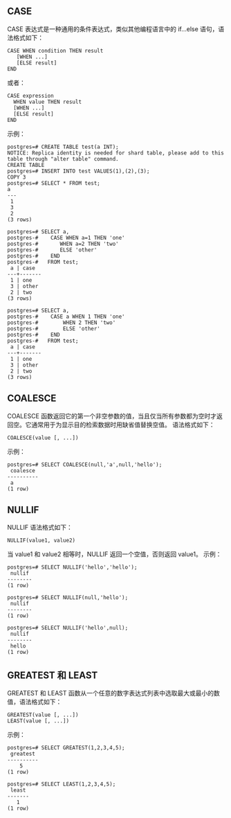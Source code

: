## CASE
CASE 表达式是一种通用的条件表达式，类似其他编程语言中的 if…else 语句，语法格式如下：
```
CASE WHEN condition THEN result
   [WHEN ...]
   [ELSE result]
END
```
或者：
```
CASE expression
  WHEN value THEN result
  [WHEN ...]
  [ELSE result]
END
```

示例：
```
postgres=# CREATE TABLE test(a INT); 
NOTICE: Replica identity is needed for shard table, please add to this table through "alter table" command.
CREATE TABLE
postgres=# INSERT INTO test VALUES(1),(2),(3);
COPY 3
postgres=# SELECT * FROM test;
a 
---
 1
 3
 2
(3 rows)
 
postgres=# SELECT a,
postgres-#    CASE WHEN a=1 THEN 'one'
postgres-#       WHEN a=2 THEN 'two'
postgres-#       ELSE 'other'
postgres-#    END
postgres-#   FROM test;
 a | case 
---+-------
 1 | one
 3 | other
 2 | two
(3 rows) 

postgres=# SELECT a,
postgres-#    CASE a WHEN 1 THEN 'one'
postgres-#        WHEN 2 THEN 'two'
postgres-#        ELSE 'other'
postgres-#    END
postgres-#   FROM test;
 a | case 
---+-------
 1 | one
 3 | other
 2 | two
(3 rows)
```

## COALESCE
COALESCE 函数返回它的第一个非空参数的值，当且仅当所有参数都为空时才返回空。它通常用于为显示目的检索数据时用缺省值替换空值。
语法格式如下：
```
COALESCE(value [, ...])
```

示例：
```
postgres=# SELECT COALESCE(null,'a',null,'hello');
 coalesce 
----------
 a
(1 row)
```

## NULLIF
NULLIF 语法格式如下：
```
NULLIF(value1, value2)
```
当 value1 和 value2 相等时，NULLIF 返回一个空值，否则返回 value1。
示例：
```
postgres=# SELECT NULLIF('hello','hello');
 nullif 
--------
(1 row)
 
postgres=# SELECT NULLIF(null,'hello');
 nullif 
--------
(1 row)

postgres=# SELECT NULLIF('hello',null);
 nullif 
--------
 hello
(1 row)
```

## GREATEST 和 LEAST
GREATEST 和 LEAST 函数从一个任意的数字表达式列表中选取最大或最小的数值，语法格式如下：
```
GREATEST(value [, ...])
LEAST(value [, ...])
```
示例：
```
postgres=# SELECT GREATEST(1,2,3,4,5);
 greatest 
----------
    5
(1 row)
 
postgres=# SELECT LEAST(1,2,3,4,5);
 least 
-------
   1
(1 row)
```
